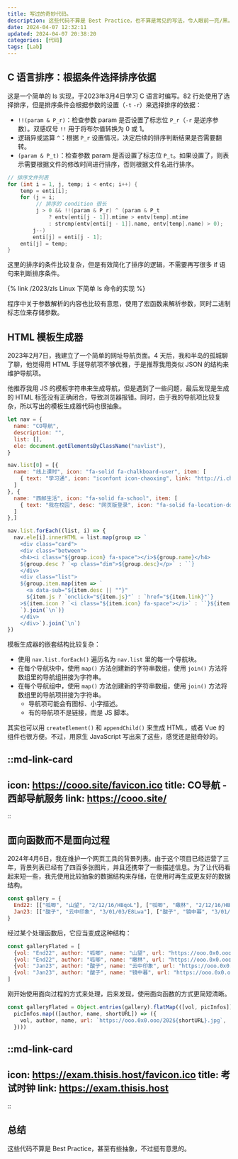 ```yaml
---
title: 写过的奇妙代码。
description: 这些代码不算是 Best Practice，也不算是常见的写法，令人眼前一亮/黑。
date: 2024-04-07 12:32:11
updated: 2024-04-07 20:38:20
categories: [代码]
tags: [Lab]
---
```


## C 语言排序：根据条件选择排序依据

这是一个简单的 ls 实现，于2023年3月4日学习 C 语言时编写。82 行处使用了选择排序，但是排序条件会根据参数的设置（`-t` `-r`）来选择排序的依据：

- `!!(param & P_r)`：检查参数 param 是否设置了标志位 `P_r`（`-r` 是逆序参数）。双感叹号 `!!` 用于将布尔值转换为 0 或 1。
- 逻辑异或运算 `^`：根据 `P_r` 设置情况，决定后续的排序判断结果是否需要翻转。
- `(param & P_t)`：检查参数 param 是否设置了标志位 `P_t`。如果设置了，则表示需要根据文件的修改时间进行排序，否则根据文件名进行排序。

```c
// 排序文件列表
for (int i = 1, j, temp; i < entc; i++) {
    temp = enti[i];
    for (j = i;
         // 排序的 condition 很长
         j > 0 && !!(param & P_r) ^ (param & P_t
             ? entv[enti[j - 1]].mtime > entv[temp].mtime
             : strcmp(entv[enti[j - 1]].name, entv[temp].name) > 0);
        j--)
        enti[j] = enti[j - 1];
    enti[j] = temp;
}
```

这里的排序的条件比较复杂，但是有效简化了排序的逻辑，不需要再写很多 if 语句来判断排序条件。

{% link /2023/zls Linux 下简单 ls 命令的实现 %}

程序中关于参数解析的内容也比较有意思，使用了宏函数来解析参数，同时二进制标志位来存储参数。

## HTML 模板生成器

2023年2月7日，我建立了一个简单的网址导航页面。4 天后，我和半岛的孤城聊了聊，他觉得用 HTML 手搓导航项不够优雅，于是推荐我用类似 JSON 的结构来维护导航项。

他推荐我用 JS 的模板字符串来生成导航，但是遇到了一些问题，最后发现是生成的 HTML 标签没有正确闭合，导致浏览器报错。同时，由于我的导航项比较复杂，所以写出的模板生成器代码也很抽象。

```js
let nav = {
  name: "CO导航",
  description: "",
  list: [],
  ele: document.getElementsByClassName("navlist"),
}

nav.list[0] = [{
  name: "线上课时", icon: "fa-solid fa-chalkboard-user", item: [
    { text: "学习通", icon: "iconfont icon-chaoxing", link: "http://i.chaoxing.com/" },
  ]
}, {
  name: "西邮生活", icon: "fa-solid fa-school", item: [
    { text: "我在校园", desc: "网页版登录", icon: "fa-solid fa-location-dot", js: "dialog.showMsg(this.textContent)" },
  ]
},]

nav.list.forEach((list, i) => {
  nav.ele[i].innerHTML = list.map(group => `
    <div class="card">
    <div class="between">
    <h4><i class="${group.icon} fa-space"></i>${group.name}</h4>
    ${group.desc ? `<p class="dim">${group.desc}</p>` : ``}
    </div>
    <div class="list">
    ${group.item.map(item => `
      <a data-sub="${item.desc || ""}"
      ${item.js ? `onclick="${item.js}"` : `href="${item.link}"`}
    >${item.icon ? `<i class="${item.icon} fa-space"></i>` : ``}${item.text}</a>
    `).join(`\n`)}
    </div>
    </div>`).join(`\n`)
})
```

模板生成器的嵌套结构比较复杂：

- 使用 `nav.list.forEach()` 遍历名为 `nav.list` 里的每一个导航块。
- 在每个导航块中，使用 `map()` 方法创建新的字符串数组，使用 `join()` 方法将数组里的导航组拼接为字符串。
- 在每个导航组中，使用 `map()` 方法创建新的字符串数组，使用 `join()` 方法将数组里的导航项拼接为字符串。
  - 导航项可能会有图标、小字描述。
  - 有的导航项不是链接，而是 JS 脚本。

其实也可以用 `createElement()` 和 `appendChild()` 来生成 HTML，或者 Vue 的组件也很方便。不过，用原生 JavaScript 写出来了这些，感觉还是挺奇妙的。

::md-link-card
---
icon: https://cooo.site/favicon.ico
title: CO导航 - 西邮导航服务
link: https://cooo.site/
---
::

## 面向函数而不是面向过程

2024年4月6日，我在维护一个网页工具的背景列表。由于这个项目已经运营了三年，背景列表已经有了四百多张图片，并且还携带了一些描述信息。为了让代码看起来短一些，我先使用比较抽象的数据结构来存储，在使用时再生成更友好的数据结构。

```js
const gallery = {
  End22: [["呱唧", "山望", "2/12/16/HBqoL"], ["呱唧", "瞰林", "2/12/16/HBBGX"],],
  Jan23: [["酸子", "云中印象", "3/01/03/E8Lwa"], ["酸子", "镜中暮", "3/01/03/E8HSK"],],
}
```

经过某个处理函数后，它应当变成这种结构：

```js
const galleryFlated = [
  {vol: "End22", author: "呱唧", name: "山望", url: "https://ooo.0x0.ooo/2022/12/16/HBqoL.jpg"},
  {vol: "End22", author: "呱唧", name: "瞰林", url: "https://ooo.0x0.ooo/2022/12/16/HBBGX.jpg"},
  {vol: "Jan23", author: "酸子", name: "云中印象", url: "https://ooo.0x0.ooo/2023/01/03/E8Lwa.jpg"},
  {vol: "Jan23", author: "酸子", name: "镜中暮", url: "https://ooo.0x0.ooo/2023/01/03/E8HSK.jpg"}
]
```

刚开始使用面向过程的方式来处理，后来发现，使用面向函数的方式更简短清晰。

```js
const galleryFlated = Object.entries(gallery).flatMap(([vol, picInfos]) =>
  picInfos.map(([author, name, shortURL]) => ({
    vol, author, name, url: `https://ooo.0x0.ooo/202${shortURL}.jpg`,
  })))
```

::md-link-card
---
icon: https://exam.thisis.host/favicon.ico
title: 考试时钟
link: https://exam.thisis.host
---
::

## 总结

这些代码不算是 Best Practice，甚至有些抽象，不过挺有意思的。
